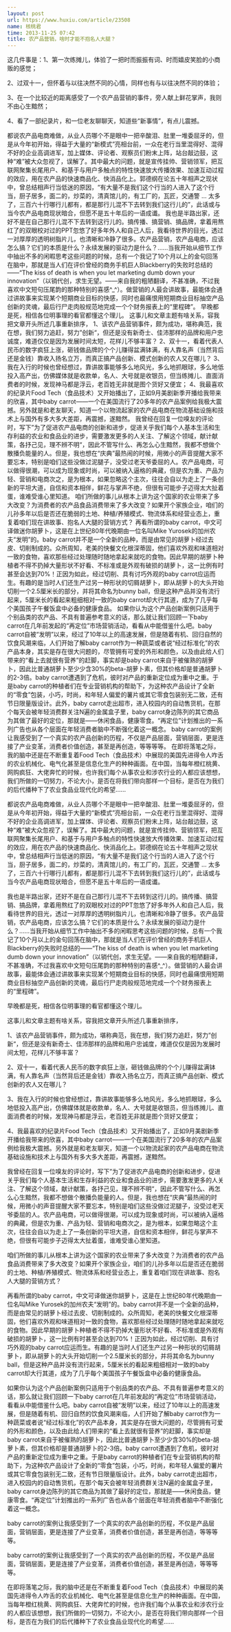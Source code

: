 ```yaml
---
layout: post
url: https://www.huxiu.com/article/23508
name: 核桃君
time: 2013-11-25 07:42
title: 农产品营销，啥时才能不抱名人大腿？
---
```

这几件事是：1、第一次练摊儿，体验了一把时而振振有词、时而嬉皮笑脸的小商贩的感觉；

2、过双十一，但怀着与以往决然不同的心情，同样也有与以往决然不同的体验；

3、在一个比较近的距离感受了一个农产品营销的事件，旁人献上鲜花掌声，我则不由心生黯然；

4、看了一部纪录片，和一位老友聊聊天，知道些“新事情”，有点儿震撼。

都说农产品电商难做，从业人员哪个不是眼中一把辛酸泪、肚里一堆委屈牙的，但是从今年初开始，得益于大量的“新模式”亮相台前，一众在老行当里混得好、混得不好的企业高调进军，加上媒体、评论者、观察员们粉末上阵，站台敲边鼓，这种“难”被大众忽视了，误解了。其中最大的问题，就是宣传挂帅、营销领军，把互联网聚集长尾用户、和基于与用户多触点的特性快速放大传播效果、加速互动过程的效应，用在农产品的快速商品化、快消品化上。郭德纲在论五十年相声之现状中，曾总结相声行当低迷的原因，“有大量不是我们这个行当的人进入了这个行当，厨子居多，面二的，炒菜的，清真馆儿的，有工厂的，瓦匠，交通警 ... 太多了，三百六十行哪行儿都有，都是那行儿混不下去转到我们这行儿的”，此话或与当今农产品电商现状暗合，但愿不是五十年后的一语成谶。 我也是半路出家，还好不是在自己那行儿混不下去转到这行儿的。搞传播、搞营销、搞品牌，拿着用熬红了的双眼校对过的PPT忽悠了好多年外人和自己人后，我看待世界的目光，透过一对厚厚的透明树脂片儿，也清晰和冷静了很多。农产品营销，农产品电商，应该怎么搞？它们的本质是什么？永续发展的驱动力是什么？……当我开始从细节工作中抽出不多的闲暇思考这些问题的时候，总有一个我记了10个月以上的金句回荡在脑中，那就是当人们在评价曾经的商务手机巨人Blackberry的失败时总结的——“The kiss of death is when you let marketing dumb down your innovation”（以销代创，求生无望。——来自我的粗陋翻译，不甚准确，不过我喜欢中文短句压尾韵的那种特别的喜感^_^）。做营销的人最会讲故事，最能体会通过讲故事来实现某个短期商业目标的快感，同时也最痛恨用短期商业目标抽空产品创新的灵魂，最后行尸走肉般规范地完成一个个财务报表上的“里程碑”。 早晚都是死，相信各位明事理的看官都懂这个理儿。 这事儿和文章主题有啥关系，容我把文章开头所述几事重新排序， 1、该农产品营销事件，颇为成功，堪称典范，我在想，我们努力追赶，努力”创新“，但还是没有新奇士、佳沛那样的品牌和用户忠诚度，难道仅仅是因为发展时间太短，花样儿不够丰富？ 2、双十一，看着代表人民币的数字疯狂上涨，砸钱做品牌的个个儿赚得盆满钵满，有人靠名声（当然背后还是金钱）靠收入扬名立万，而真正搞产品创新、模式创新的农人又在哪儿？ 3、我在入行的时候也曾经想过，靠讲故事能够多么地风光，多么地抓眼球，多么地低投入高产出，仿佛媒体就是收款单，名人、大号就是收银员，但当练摊儿、直面消费者的时候，发现神马都是浮云，老百姓无非就是图个货好又便宜； 4、我最喜欢的纪录片Food Tech（食品技术）又开始播出了，正如9月美剧新季开播给我带来的欣喜，其中baby carrot——一个在美国流行了20多年的农产品案例给我极大震撼。另外就是和老友聊天，知道一个以物流起家的农产品电商在物流基础设施和技术上与国外有多大多大差距，再震撼，遂黯然。 我曾经在回复一位嗅友的评论时，写下”为了促进农产品电商的创新和进步，促进关乎我们每个人基本生活和生存利益的农业和食品业的进步，需要激发更多的人关注、了解这个领域，献计献策，各抒己见，理不辨不明“，因此不管写什么、再怎么心生黯然，我都不想做个散播负能量的人。但是，我也想在“庆典”最热闹的时候，用微小的声音提醒大家不要忘本，特别是咱们这些没做过泥腿子，没受过老天爷委屈的人。农产品电商，可以做得很潮，可以成为现象或时尚，可以被纳入逼格的典藏，但是农为重、产品为轻、营销和电商次之，是为根本，如果忽略这个主次，往往会自以为走上了一条创新的平坦大道，自信和资本相伴，鲜花与掌声不绝，但很有可能步子迈得太大扯着蛋，谁难受谁心里知道。 咱们所做的事儿从根本上讲为这个国家的农业带来了多大改变？为消费者的农产品食品消费带来了多大改变？如果开个家族企业，咱们的儿孙多年以后是否还在脆弱的土地、种植/养殖模式、物流体系和经营业态上，重复着咱们现在讲故事、抱名人大腿的营销方式？ 再看所谓的baby carrot，中文可译做迷你胡萝卜，这是在上世纪80年代晚期由一位名叫Mike Yurosek的加州农夫“发明”的。baby carrot并不是一个全新的品种，而是由常见的胡萝卜经过去皮、切削制成的。众所周知，老美的快餐文化根深蒂固，他们喜欢外观和味道相对一致的食物，喜欢那些经过处理随时随地拿起来就吃的食物。因此早期的胡萝卜种植者不得不扔掉大量形状不好看、不标准或是外观有破损的胡萝卜，这一比例有时甚至会达到70%！正因为如此，经过切削、具有讨巧外观的baby carrot应运而生。有趣的是当时人们还生产过另一种形状的切屑胡萝卜，即从胡萝卜的大头开始切削一个2.5厘米长的部分，并将其命名为bunny ball，但是这种产品并没有流行起来，5厘米长的看起来粗细相对一致的baby carrot却大行其道，成为了几乎每个美国孩子午餐饭盒中必备的健康食品。 如果你认为这个产品创新案例只适用于个别品类的农产品、不具有普遍参考意义的话，那么就让我们回顾一下baby carrot在几年前发起的“再定位”市场营销活动，看看从中能借鉴什么吧。baby carrot自被“发明”以来，经过了10年以上的高速发展，但是随着有机、回归自然的饮食风潮来临，人们开始了解baby carrot作为一种蔬菜或者说“经过标准化”的农产品本身，其实是存在很大问题的，尽管拥有可爱的外形和颜色，以及由此给人们带来的“看上去就很有营养”的赶脚，事实却是baby carrot来自于被催熟的胡萝卜，因此比普通胡萝卜至少少含30%的beta-胡萝卜素，但其价格却是普通胡萝卜的2-3倍。baby carrot遭遇到了危机，彼时对产品的重新定位成为重中之重。于是baby carrot的种植者们在专业营销机构的帮助下，为这种农产品设计了全新的“零食”包装，小巧，时尚，和年轻人偏爱的薯片或其它零食包装别无二致，还有节日限量版设计。此外，baby carrot走出超市，进入校园内的自动售货机，在那个每天会被年轻消费群关注N遍的金属盒子里，baby carrot身边陈列的其它商品为其做了最好的定位，那就是——休闲食品，健康零食。“再定位”计划推出的一系列广告也从各个层面在年轻消费者脑中不断强化着这一概念。 baby carrot的案例让我感受到了一个真实的农产品创新的历程，不仅是产品层面，营销层面，更是连接了产业变革，消费者价值创造，甚至是再创造，等等等等。 在即将落笔之际，我的脑中还是在不断重复着Food Tech（食品技术）中展现的美国先进得令人咋舌的农业机械化、电气化甚至是信息化生产的种种画面。在中国，当每年橙红桃黄、网购疯狂、大佬奔忙的时候，也许我们每个从事农业和涉农行业的人都应该想想，我们所做的一切努力，不论大小，是否在将我们带向那样一个目标，是否在为我们的后代播种下了农业食品业现代化的希望……

都说农产品电商难做，从业人员哪个不是眼中一把辛酸泪、肚里一堆委屈牙的，但是从今年初开始，得益于大量的“新模式”亮相台前，一众在老行当里混得好、混得不好的企业高调进军，加上媒体、评论者、观察员们粉末上阵，站台敲边鼓，这种“难”被大众忽视了，误解了。其中最大的问题，就是宣传挂帅、营销领军，把互联网聚集长尾用户、和基于与用户多触点的特性快速放大传播效果、加速互动过程的效应，用在农产品的快速商品化、快消品化上。郭德纲在论五十年相声之现状中，曾总结相声行当低迷的原因，“有大量不是我们这个行当的人进入了这个行当，厨子居多，面二的，炒菜的，清真馆儿的，有工厂的，瓦匠，交通警 ... 太多了，三百六十行哪行儿都有，都是那行儿混不下去转到我们这行儿的”，此话或与当今农产品电商现状暗合，但愿不是五十年后的一语成谶。

我也是半路出家，还好不是在自己那行儿混不下去转到这行儿的。搞传播、搞营销、搞品牌，拿着用熬红了的双眼校对过的PPT忽悠了好多年外人和自己人后，我看待世界的目光，透过一对厚厚的透明树脂片儿，也清晰和冷静了很多。农产品营销，农产品电商，应该怎么搞？它们的本质是什么？永续发展的驱动力是什么？……当我开始从细节工作中抽出不多的闲暇思考这些问题的时候，总有一个我记了10个月以上的金句回荡在脑中，那就是当人们在评价曾经的商务手机巨人Blackberry的失败时总结的——“The kiss of death is when you let marketing dumb down your innovation”（以销代创，求生无望。——来自我的粗陋翻译，不甚准确，不过我喜欢中文短句压尾韵的那种特别的喜感^_^）。做营销的人最会讲故事，最能体会通过讲故事来实现某个短期商业目标的快感，同时也最痛恨用短期商业目标抽空产品创新的灵魂，最后行尸走肉般规范地完成一个个财务报表上的“里程碑”。

早晚都是死，相信各位明事理的看官都懂这个理儿。

这事儿和文章主题有啥关系，容我把文章开头所述几事重新排序，

1、该农产品营销事件，颇为成功，堪称典范，我在想，我们努力追赶，努力”创新“，但还是没有新奇士、佳沛那样的品牌和用户忠诚度，难道仅仅是因为发展时间太短，花样儿不够丰富？

2、双十一，看着代表人民币的数字疯狂上涨，砸钱做品牌的个个儿赚得盆满钵满，有人靠名声（当然背后还是金钱）靠收入扬名立万，而真正搞产品创新、模式创新的农人又在哪儿？

3、我在入行的时候也曾经想过，靠讲故事能够多么地风光，多么地抓眼球，多么地低投入高产出，仿佛媒体就是收款单，名人、大号就是收银员，但当练摊儿、直面消费者的时候，发现神马都是浮云，老百姓无非就是图个货好又便宜；

4、我最喜欢的纪录片Food Tech（食品技术）又开始播出了，正如9月美剧新季开播给我带来的欣喜，其中baby carrot——一个在美国流行了20多年的农产品案例给我极大震撼。另外就是和老友聊天，知道一个以物流起家的农产品电商在物流基础设施和技术上与国外有多大多大差距，再震撼，遂黯然。

我曾经在回复一位嗅友的评论时，写下”为了促进农产品电商的创新和进步，促进关乎我们每个人基本生活和生存利益的农业和食品业的进步，需要激发更多的人关注、了解这个领域，献计献策，各抒己见，理不辨不明“，因此不管写什么、再怎么心生黯然，我都不想做个散播负能量的人。但是，我也想在“庆典”最热闹的时候，用微小的声音提醒大家不要忘本，特别是咱们这些没做过泥腿子，没受过老天爷委屈的人。农产品电商，可以做得很潮，可以成为现象或时尚，可以被纳入逼格的典藏，但是农为重、产品为轻、营销和电商次之，是为根本，如果忽略这个主次，往往会自以为走上了一条创新的平坦大道，自信和资本相伴，鲜花与掌声不绝，但很有可能步子迈得太大扯着蛋，谁难受谁心里知道。

咱们所做的事儿从根本上讲为这个国家的农业带来了多大改变？为消费者的农产品食品消费带来了多大改变？如果开个家族企业，咱们的儿孙多年以后是否还在脆弱的土地、种植/养殖模式、物流体系和经营业态上，重复着咱们现在讲故事、抱名人大腿的营销方式？

再看所谓的baby carrot，中文可译做迷你胡萝卜，这是在上世纪80年代晚期由一位名叫Mike Yurosek的加州农夫“发明”的。baby carrot并不是一个全新的品种，而是由常见的胡萝卜经过去皮、切削制成的。众所周知，老美的快餐文化根深蒂固，他们喜欢外观和味道相对一致的食物，喜欢那些经过处理随时随地拿起来就吃的食物。因此早期的胡萝卜种植者不得不扔掉大量形状不好看、不标准或是外观有破损的胡萝卜，这一比例有时甚至会达到70%！正因为如此，经过切削、具有讨巧外观的baby carrot应运而生。有趣的是当时人们还生产过另一种形状的切屑胡萝卜，即从胡萝卜的大头开始切削一个2.5厘米长的部分，并将其命名为bunny ball，但是这种产品并没有流行起来，5厘米长的看起来粗细相对一致的baby carrot却大行其道，成为了几乎每个美国孩子午餐饭盒中必备的健康食品。

如果你认为这个产品创新案例只适用于个别品类的农产品、不具有普遍参考意义的话，那么就让我们回顾一下baby carrot在几年前发起的“再定位”市场营销活动，看看从中能借鉴什么吧。baby carrot自被“发明”以来，经过了10年以上的高速发展，但是随着有机、回归自然的饮食风潮来临，人们开始了解baby carrot作为一种蔬菜或者说“经过标准化”的农产品本身，其实是存在很大问题的，尽管拥有可爱的外形和颜色，以及由此给人们带来的“看上去就很有营养”的赶脚，事实却是baby carrot来自于被催熟的胡萝卜，因此比普通胡萝卜至少少含30%的beta-胡萝卜素，但其价格却是普通胡萝卜的2-3倍。baby carrot遭遇到了危机，彼时对产品的重新定位成为重中之重。于是baby carrot的种植者们在专业营销机构的帮助下，为这种农产品设计了全新的“零食”包装，小巧，时尚，和年轻人偏爱的薯片或其它零食包装别无二致，还有节日限量版设计。此外，baby carrot走出超市，进入校园内的自动售货机，在那个每天会被年轻消费群关注N遍的金属盒子里，baby carrot身边陈列的其它商品为其做了最好的定位，那就是——休闲食品，健康零食。“再定位”计划推出的一系列广告也从各个层面在年轻消费者脑中不断强化着这一概念。

baby carrot的案例让我感受到了一个真实的农产品创新的历程，不仅是产品层面，营销层面，更是连接了产业变革，消费者价值创造，甚至是再创造，等等等等。

baby carrot的案例让我感受到了一个真实的农产品创新的历程，不仅是产品层面，营销层面，更是连接了产业变革，消费者价值创造，甚至是再创造，等等等等。

在即将落笔之际，我的脑中还是在不断重复着Food Tech（食品技术）中展现的美国先进得令人咋舌的农业机械化、电气化甚至是信息化生产的种种画面。在中国，当每年橙红桃黄、网购疯狂、大佬奔忙的时候，也许我们每个从事农业和涉农行业的人都应该想想，我们所做的一切努力，不论大小，是否在将我们带向那样一个目标，是否在为我们的后代播种下了农业食品业现代化的希望……

